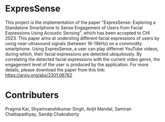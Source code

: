 # ExpresSense
This project is the implementation of the paper "ExpresSense: Exploring a Standalone Smartphone to Sense Engagement of Users from Facial Expressions Using Acoustic Sensing", which has been accepted to CHI 2023.
This paper aims at understing different facial expressions of users by using near-ultrasound signals (between 16-19kHz) on a commodity smartphone. Using ExpresSense, a user can play differnet YouTube videos, during which, their facial expressions are detected ubiquitously. 
By correlating the detected facial expressions with the current video genre, the engagement level of the user is produced by the application. 
For more details, please download the paper from this link: https://arxiv.org/abs/2301.06762

# Contributers
Pragma Kar, Shyamvanshikumar Singh, Avijit Mandal, Samiran Chattopadhyay, Sandip Chakraborty


